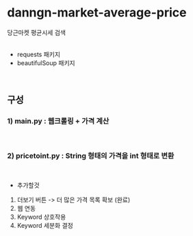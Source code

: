 # danngn-market-average-price
 당근마켓 평균시세 검색
 <br>
 <br>
* requests 패키지 <br>
* beautifulSoup 패키지 <br>
 
 <br>
 <h2>구성</h2>
 <h3>1) main.py : 웹크롤링 + 가격 계산</h3><br>
 <h3>2) pricetoint.py : String 형태의 가격을 int 형태로 변환</h3><br>
 
 * 추가할것<br>
 1. 더보기 버튼 -> 더 많은 가격 목록 확보  (완료)<br>
 2. 웹 연동 <br>
 3. Keyword 상호작용 <br>
 4. Keyword 세분화 결정 <br>
